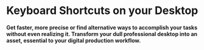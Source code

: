 Keyboard Shortcuts on your Desktop
==========================

**Get faster, more precise or find alternative ways to accomplish your tasks without even realizing it. Transform your dull professional desktop into an asset, essential to your digital production workflow.**

